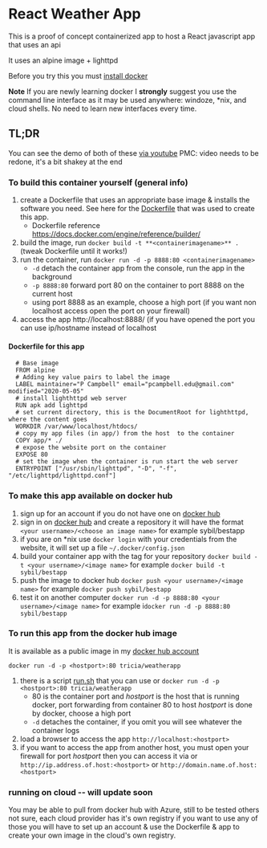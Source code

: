#  React Weather App 
This is a proof of concept containerized app to host a React javascript app that uses an api

It uses an alpine image + lighttpd

Before you try this you must [install docker](https://docs.docker.com/install/)

**__Note__** If you are newly learning docker I __strongly__ suggest you use the command line interface as it may be used anywhere: windoze, *nix, and cloud shells.  No need to learn new interfaces every time.

## TL;DR
You can see the demo of both of these [via youtube](https://youtu.be/qQTM7Z0oXPo)  PMC: video needs to be redone, it's a bit shakey at the end
### To build this container yourself  (general info)
1.  create a Dockerfile that uses an appropriate base image & installs the software you need.  See here for the [Dockerfile](Dockerfile) that was used to create this app.
    * Dockerfile reference https://docs.docker.com/engine/reference/builder/
3.  build the image, run `docker build -t **<containerimagename>** .` (tweak Dockerfile until it works!)
4.  run the container, run `docker run -d -p 8888:80 <containerimagename>` 
    * `-d` detach the container app from the console, run the app in the background
    * `-p 8888:80` forward port 80 on the container to port 8888 on the current host
    * using port 8888 as an example, choose a high port (if you want non localhost access open the port on your firewall)
4. access the app http://localhost:8888/  (if you have opened the port you can use ip/hostname instead of localhost
#### Dockerfile for this app

      # Base image
      FROM alpine
      # Adding key value pairs to label the image
      LABEL maintainer="P Campbell" email="pcampbell.edu@gmail.com" modified="2020-05-05"
      # install lighthttpd web server 
      RUN apk add lighttpd
      # set current directory, this is the DocumentRoot for lighthttpd, where the content goes
      WORKDIR /var/www/localhost/htdocs/
      # copy my app files (in app/) from the host  to the container
      COPY app/* ./
      # expose the website port on the container
      EXPOSE 80
      # set the image when the container is run start the web server  
      ENTRYPOINT ["/usr/sbin/lighttpd", "-D", "-f", "/etc/lighttpd/lighttpd.conf"]
   
### To make this app available on docker hub
1. sign up for an account if you do not have one on [docker hub](https://hub.docker.com) 
2. sign in on [docker hub](https://hub.docker.com) 
 and create a repository it will have the format `<your username>/<choose an image name>` 
  for example sybil/bestapp
3. if you are on *nix use `docker login` with your credentials from the website, it will set up a file `~/.docker/config.json`
3. build your container app with the tag for your repository `docker build -t <your username>/<image name>` for example `docker build -t sybil/bestapp`
4. push the image to docker hub `docker push <your username>/<image name>` for example `docker push sybil/bestapp`
5. test it on another computer  `docker run -d -p 8888:80 <your username>/<image name>` for example i`docker run -d -p 8888:80 sybil/bestapp`

### To run this app from the docker hub image
It is available as a public image in my [docker hub account](https://hub.docker.com/repository/docker/tricia/weatherapp)

`docker run -d -p <hostport>:80 tricia/weatherapp` 

1. there is a script [run.sh](run.sh) that you can use or  `docker run -d -p <hostport>:80 tricia/weatherapp` 
    * 80 is the container port and _hostport_ is the host that is running docker, port forwarding from container 80 to host _hostport_ is done by docker, choose a high port 
    * `-d` detaches the container, if you omit you will see  whatever the container logs
3. load a browser to access the app `http://localhost:<hostport>` 
4. if you want to access the app from another host, you must open your firewall for port _hostport_  then you can access it via or `http://ip.address.of.host:<hostport>` or `http://domain.name.of.host:<hostport>`

### running on cloud -- will update soon
You may be able to pull from docker hub with Azure, still to be tested others not sure, each cloud provider has it's own registry if you want to use any of those you will have to set up an account & use the Dockerfile & app to create your own image in the cloud's own registry. 
